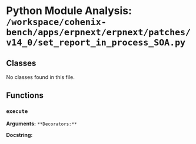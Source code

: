 # Python Module Analysis: `/workspace/cohenix-bench/apps/erpnext/erpnext/patches/v14_0/set_report_in_process_SOA.py`

## Classes

No classes found in this file.


## Functions

### `execute`
**Arguments:** ``
**Decorators:** ``

**Docstring:**
```

```

